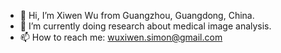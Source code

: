 - 👋 Hi, I’m Xiwen Wu from Guangzhou, Guangdong, China.
- 🌱 I’m currently doing research about medical image analysis.
- 📫 How to reach me: wuxiwen.simon@gmail.com

<!---
SimonWXW/SimonWXW is a ✨ special ✨ repository because its `README.md` (this file) appears on your GitHub profile.
You can click the Preview link to take a look at your changes.
--->
